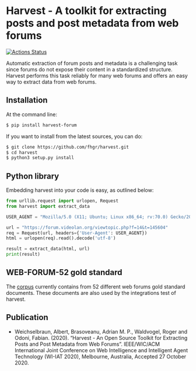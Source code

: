 # Harvest - A toolkit for extracting posts and post metadata from web forums

[![Actions Status](https://github.com/fhgr/harvest/workflows/CI/badge.svg)](https://github.com/fhgr/harvest/actions)

Automatic extraction of forum posts and metadata is a challenging task since forums do not expose their content in a standardized structure. Harvest performs this task reliably for many web forums and offers an easy way to extract data from web forums.

## Installation

At the command line:
```bash
$ pip install harvest-forum
```

If you want to install from the latest sources, you can do:
```bash
$ git clone https://github.com/fhgr/harvest.git
$ cd harvest
$ python3 setup.py install
```

## Python library
Embedding harvest into your code is easy, as outlined below:
```python
from urllib.request import urlopen, Request
from harvest import extract_data

USER_AGENT = "Mozilla/5.0 (X11; Ubuntu; Linux x86_64; rv:70.0) Gecko/20100101 Firefox/70.0"

url = "https://forum.videolan.org/viewtopic.php?f=14&t=145604"
req = Request(url, headers={'User-Agent': USER_AGENT})
html = urlopen(req).read().decode('utf-8')

result = extract_data(html, url)
print(result)
```

## WEB-FORUM-52 gold standard
The [corpus](corpus/goldDocuments) currently contains from 52 different web forums gold standard documents. These documents are also used by the integrations test of harvest.

## Publication

* Weichselbraun, Albert, Brasoveanu, Adrian M. P., Waldvogel, Roger and Odoni, Fabian. (2020). “Harvest - An Open Source Toolkit for Extracting Posts and Post Metadata from Web Forums”. IEEE/WIC/ACM International Joint Conference on Web Intelligence and Intelligent Agent Technology (WI-IAT 2020), Melbourne, Australia, Accepted 27 October 2020.
